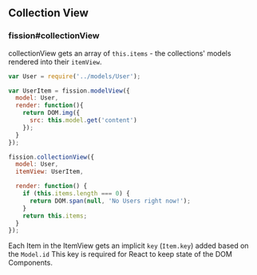 ## Collection View
### fission#collectionView

collectionView gets an array of `this.items` - the collections' models rendered into their `itemView`.

```js
var User = require('../models/User');

var UserItem = fission.modelView({
  model: User,
  render: function(){
    return DOM.img({
      src: this.model.get('content')
    });
  }
});

fission.collectionView({
  model: User,
  itemView: UserItem,

  render: function() {
    if (this.items.length === 0) {
      return DOM.span(null, 'No Users right now!');
    }
    return this.items;
  }
});
```

Each Item in the ItemView gets an implicit `key` (`Item.key`) added based on the `Model.id`
This key is required for React to keep state of the DOM Components.
